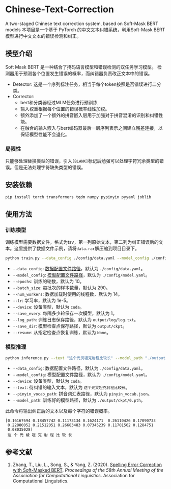 # Chinese-Text-Correction

A two-staged Chinese text correction system, based on Soft-Mask BERT models
本项目是一个基于 PyTorch 的中文文本纠错系统，利用Soft-Mask BERT模型进行中文文本的错误检测和纠正。

## 模型介绍
Soft Mask BERT 是一种结合了掩码语言模型和错误检测的双任务学习模型。
检测器用于预测各个位置发生错误的概率，而纠错器负责改正文本中的错误。

- Detector:
    这是一个序列标注任务，相当于每个token按照是否错误进行二分类。
- Corrector:
  - bert和分类器经过MLM任务进行预训练
  - 输入权重根据每个位置的错误概率线性加权。
  - 额外添加了一个额外的拼音嵌入层用于加强对于拼音混淆的识别和纠错性能。
  - 在融合的输入嵌入与bert编码器最后一层序列表示之间建立残差连接，以保证模型性能不会退化。

### 局限性
只能够处理替换类型的错误，引入`[BLANK]`标记后勉强可以处理字符冗余类型的错误。但是无法处理字符缺失类型的错误。

## 安装依赖

```bash
pip install torch transformers tqdm numpy pypinyin pyyaml joblib
```

## 使用方法

### 训练模型
训练模型需要数据文件，格式为tsv，第一列原始文本，第二列为纠正错误后的文本。这里提供了数据文件示例，请将`data.rar`解压缩到项目目录下。
```bash
python train.py --data_config ./config/data.yaml --model_config ./config/model.yaml --epochs 10 --batch_size 290
```

- `--data_config`: [数据配置文件路径](./config/data.yaml)，默认为 `./config/data.yaml`。
- `--model_config`: [模型配置文件路径](./config/model.yaml)，默认为 `./config/model.yaml`。
- `--epochs`: 训练的轮数，默认为 10。
- `--batch_size`: 每批次的样本数量，默认为 290。
- `--num_workers`: 数据加载时使用的线程数，默认为 14。
- `--lr`: 学习率，默认为 1e-5。
- `--device`: 设备类型，默认为 `cuda`。
- `--save_every`: 每隔多少轮保存一次模型，默认为 1。
- `--log_path`: 训练日志保存路径，默认为 `output/log/log.txt`。
- `--save_dir`: 模型检查点保存路径，默认为 `output/ckpt`。
- `--resume`: 从指定检查点恢复训练，默认为 `None`。

### 模型推理

```bash
python inference.py --text "这个光灵坦克射程比较长" --model_path "./output/ckpt/0.pth" --pinyin_vocab_path "pinyin_vocab.json"
```

- `--data_config`: 数据配置文件路径，默认为 `./config/data.yaml`。
- `--model_config`: 模型配置文件路径，默认为 `./config/model.yaml`。
- `--device`: 设备类型，默认为 `cuda`。
- `--text`: 待纠错的输入文本，默认为 `这个光灵坦克射程比较长`。
- `--pinyin_vocab_path`: 拼音词汇表路径，默认为 `pinyin_vocab.json`。
- `--model_path`: 训练好的模型路径，默认为 `./output/ckpt/0.pth`。

此命令将输出纠正后的文本以及每个字符的错误概率。
```text
[0.16167694 0.18457742 0.11173134 0.1624171  0.26110426 0.17090733
 0.22880052 0.21512051 0.26683483 0.07345239 0.11701562 0.1284751
 0.08035028]
 这 个 光 棱 坦 克 射 程 比 较 长 

```

## 参考文献

1. Zhang, T., Liu, L., Song, S., & Yang, Z. (2020). [Spelling Error Correction with Soft-Masked BERT](https://aclanthology.org/2020.acl-main.640/). *Proceedings of the 58th Annual Meeting of the Association for Computational Linguistics*. Association for Computational Linguistics. 
